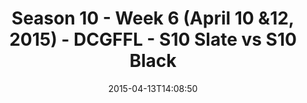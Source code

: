 ---
title: Season 10 - Week 6 (April 10 &12, 2015) - DCGFFL - S10 Slate vs S10 Black
teams-score:
- team: _teams/s10-slate.md
  score:
- team: _teams/s10-black.md
  score: 20
mvp: Gabe A. (Slate), Alex P. (Black)
game-ball: N/A
season: 10
week: 6
date: '2015-04-13T14:08:50'
pageid: season-10-week-six-4445-vs-4420
---